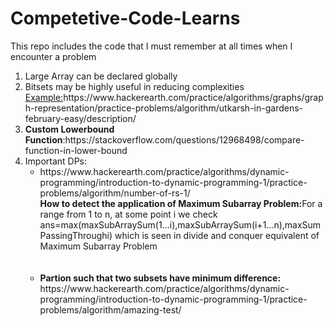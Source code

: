 # Competetive-Code-Learns
This repo includes the code that I must remember at all times when I encounter a problem
<ol>
<li>Large Array can be declared globally</li>
  <li>Bitsets may be highly useful in reducing complexities<br><u>Example:</u>https://www.hackerearth.com/practice/algorithms/graphs/graph-representation/practice-problems/algorithm/utkarsh-in-gardens-february-easy/description/</li>
  <li><b>Custom Lowerbound Function</b>:https://stackoverflow.com/questions/12968498/compare-function-in-lower-bound</li>
<li>Important DPs:
  <ul><li>https://www.hackerearth.com/practice/algorithms/dynamic-programming/introduction-to-dynamic-programming-1/practice-problems/algorithm/number-of-rs-1/<br><strong>How to detect the application of Maximum Subarray Problem:</strong>For a range from 1 to n, at some point i we check ans=max(maxSubArraySum(1...i),maxSubArraySum(i+1...n),maxSumPassingThroughi) which is seen in divide and conquer equivalent of Maximum Subarray Problem</li><br><br>
    <li><b>Partion such that two subsets have minimum difference:</b> https://www.hackerearth.com/practice/algorithms/dynamic-programming/introduction-to-dynamic-programming-1/practice-problems/algorithm/amazing-test/</li>
    
    
 </ul>


</li>
</ol>
